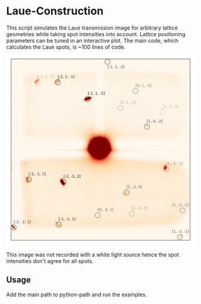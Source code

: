 # Laue-Construction
 This script simulates the Laue transmission image for arbitrary lattice geometries while taking spot intensities into account.
 Lattice positioning parameters can be tuned in an interactive plot.
 The main code, which calculates the Laue spots, is ~100 lines of code.

![alt text](https://raw.githubusercontent.com/Widdi97/Laue-Construction/main/laue_spots.png)

This image was not recorded with a white light source hence the spot intensities don't agree for all spots.

## Usage
 Add the main path to python-path and run the examples.
